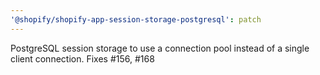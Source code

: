 ```yaml
---
'@shopify/shopify-app-session-storage-postgresql': patch
---
```


PostgreSQL session storage to use a connection pool instead of a single client connection. Fixes #156, #168
